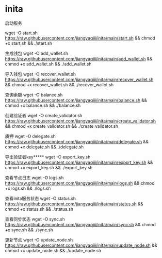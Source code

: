 # inita

启动服务

wget -O start.sh https://raw.githubusercontent.com/jiangyaqiii/inita/main/start.sh && chmod +x start.sh && ./start.sh

生成钱包
wget -O add_wallet.sh https://raw.githubusercontent.com/jiangyaqiii/inita/main/add_wallet.sh && chmod +x add_wallet.sh && ./add_wallet.sh

导入钱包
wget -O recover_wallet.sh https://raw.githubusercontent.com/jiangyaqiii/inita/main/recover_wallet.sh && chmod +x recover_wallet.sh && ./recover_wallet.sh

查询余额
wget -O balance.sh https://raw.githubusercontent.com/jiangyaqiii/inita/main/balance.sh && chmod +x balance.sh && ./balance.sh

创建验证者
wget -O create_validator.sh https://raw.githubusercontent.com/jiangyaqiii/inita/main/create_validator.sh && chmod +x create_validator.sh && ./create_validator.sh

质押
wget -O delegate.sh https://raw.githubusercontent.com/jiangyaqiii/inita/main/delegate.sh && chmod +x delegate.sh && ./delegate.sh

导出验证者key*****
wget -O export_key.sh https://raw.githubusercontent.com/jiangyaqiii/inita/main/export_key.sh && chmod +x export_key.sh && ./export_key.sh

查看节点日志
wget -O logs.sh https://raw.githubusercontent.com/jiangyaqiii/inita/main/logs.sh && chmod +x logs.sh && ./logs.sh

查看inita服务状态
wget -O status.sh https://raw.githubusercontent.com/jiangyaqiii/inita/main/status.sh && chmod +x status.sh && ./status.sh

查看同步状态
wget -O sync.sh https://raw.githubusercontent.com/jiangyaqiii/inita/main/sync.sh && chmod +x sync.sh && ./sync.sh

更新节点
wget -O update_node.sh https://raw.githubusercontent.com/jiangyaqiii/inita/main/update_node.sh && chmod +x update_node.sh && ./update_node.sh
